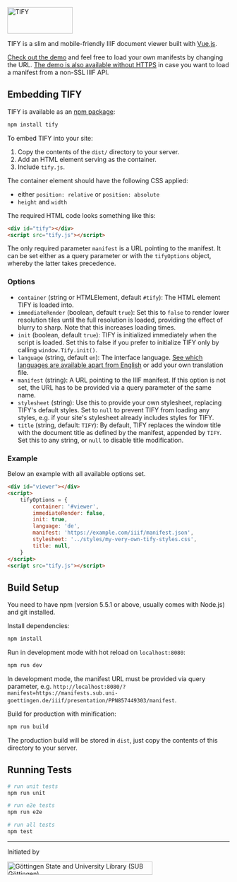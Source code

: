<p>
	<a href="https://github.com/tify-iiif-viewer/tify">
		<img src="https://demo.tify.rocks/static/tify-logo.svg" alt="TIFY" width="148" height="60">
	</a>
</p>

TIFY is a slim and mobile-friendly IIIF document viewer built with [Vue.js](https://github.com/vuejs/vue).

[Check out the demo](https://demo.tify.rocks/demo.html?manifest=https://manifests.sub.uni-goettingen.de/iiif/presentation/PPN857449303/manifest) and feel free to load your own manifests by changing the URL. [The demo is also available without HTTPS](http://demo.tify.rocks/demo.html?manifest=https://manifests.sub.uni-goettingen.de/iiif/presentation/PPN857449303/manifest) in case you want to load a manifest from a non-SSL IIIF API.

## Embedding TIFY

TIFY is available as an [npm package](https://www.npmjs.com/package/tify):

``` bash
npm install tify
```

To embed TIFY into your site:
1. Copy the contents of the `dist/` directory to your server.
2. Add an HTML element serving as the container.
3. Include `tify.js`.

The container element should have the following CSS applied:
- either `position: relative` or `position: absolute`
- `height` and `width`

The required HTML code looks something like this:

``` html
<div id="tify"></div>
<script src="tify.js"></script>
```

The only required parameter `manifest` is a URL pointing to the manifest. It can be set either as a query parameter or with the `tifyOptions` object, whereby the latter takes precedence.

### Options
- `container` (string or HTMLElement, default `#tify`): The HTML element TIFY is loaded into.
- `immediateRender` (boolean, default `true`): Set this to `false` to render lower resolution tiles until the full resolution is loaded, providing the effect of blurry to sharp. Note that this increases loading times.
- `init` (boolean, default `true`): TIFY is initialized immediately when the script is loaded. Set this to false if you prefer to initialize TIFY only by calling `window.Tify.init()`.
- `language` (string, default `en`): The interface language. [See which languages are available apart from English](https://github.com/tify-iiif-viewer/tify/tree/main/dist/translations) or add your own translation file.
- `manifest` (string): A URL pointing to the IIIF manifest. If this option is not set, the URL has to be provided via a query parameter of the same name.
- `stylesheet` (string): Use this to provide your own stylesheet, replacing TIFY's default styles. Set to `null` to prevent TIFY from loading any styles, e.g. if your site's stylesheet already includes styles for TIFY.
- `title` (string, default: `TIFY`): By default, TIFY replaces the window title with the document title as defined by the manifest, appended by `TIFY`. Set this to any string, or `null` to disable title modification.

### Example

Below an example with all available options set.

``` html
<div id="viewer"></div>
<script>
	tifyOptions = {
		container: '#viewer',
		immediateRender: false,
		init: true,
		language: 'de',
		manifest: 'https://example.com/iiif/manifest.json',
		stylesheet: '../styles/my-very-own-tify-styles.css',
		title: null,
	}
</script>
<script src="tify.js"></script>
```

## Build Setup

You need to have npm (version 5.5.1 or above, usually comes with Node.js) and git installed.

Install dependencies:

``` bash
npm install
```

Run in development mode with hot reload on `localhost:8080`:

``` bash
npm run dev
```

In development mode, the manifest URL must be provided via query parameter, e.g. `http://localhost:8080/?manifest=https://manifests.sub.uni-goettingen.de/iiif/presentation/PPN857449303/manifest`.

Build for production with minification:

``` bash
npm run build
```

The production build will be stored in `dist`, just copy the contents of this directory to your server.

## Running Tests

``` bash
# run unit tests
npm run unit

# run e2e tests
npm run e2e

# run all tests
npm test
```

---

Initiated by

<a href="https://www.sub.uni-goettingen.de/en/">
	<img src="https://demo.tify.rocks/supporters/sub-logo.svg" width="329" height="30" alt="Göttingen State and University Library (SUB Göttingen)"/>
</a>
